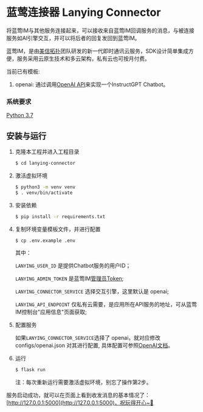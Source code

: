 # 蓝莺连接器 Lanying Connector

将蓝莺IM与其他服务连接起来，可以接收来自蓝莺IM回调服务的消息，与被连接服务如AI引擎交互，并可以将后者的回复发回到蓝莺IM。

蓝莺IM，是由[美信拓扑](https://www.lanyingim.com/)团队研发的新一代即时通讯云服务，SDK设计简单集成方便，服务采用云原生技术和多云架构，私有云也可按月付费。

当前已有模板:

1. openai: 通过调用[OpenAI API](https://beta.openai.com)来实现一个InstructGPT Chatbot。

### 系统要求

[Python 3.7](https://www.python.org/downloads/)

## 安装与运行

1. 克隆本工程并进入工程目录
   ```bash
   $ cd lanying-connector
   ```

2. 激活虚拟环境

   ```bash
   $ python3 -m venv venv
   $ . venv/bin/activate
   ```

3. 安装依赖

   ```bash
   $ pip install -r requirements.txt
   ```

4. 复制环境变量模板文件，并进行配置

   ```bash
   $ cp .env.example .env
   ```
   其中：
   
   ```LANYING_USER_ID``` 是提供Chatbot服务的用户ID；
   
   ```LANYING_ADMIN_TOKEN``` 是蓝莺IM[管理员Token](https://console.lanyingim.com/#/home/token);
   
   ```LANYING_CONNECTOR_SERVICE``` 选择交互引擎，这里默认是 openai;
   
   ```LANYING_API_ENDPOINT``` 仅私有云需要，是应用所在API服务的地址，可从蓝莺IM控制台"应用信息"页面获取;

5. 配置服务
   
   如果```LANYING_CONNECTOR_SERVICE```选择了 openai，就对应修改 configs/openai.json 对其进行配置,
   具体配置可参照[OpenAI文档](https://beta.openai.com/docs/api-reference/authentication)。

6. 运行

   ```bash
   $ flask run
   ```
   注：每次重新运行需要激活虚拟环境，别忘了操作第2步。

服务启动成功，就可以在页面上看到收发消息的基本情况了：[http://127.0.0.1:5000](http://127.0.0.1:5000)，祝玩得开心~🚀

